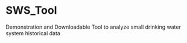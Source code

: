 # SWS_Tool
Demonstration and Downloadable Tool to analyze small drinking water system historical data
